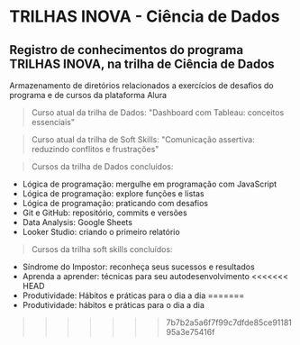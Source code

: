<h1> TRILHAS INOVA - Ciência de Dados </h1>
<h2> Registro de conhecimentos do programa TRILHAS INOVA, na trilha de Ciência de Dados </h2>

<p> Armazenamento de diretórios relacionados a exercícios de desafios do programa e de cursos da plataforma Alura </p>

> Curso atual da trilha de Dados: "Dashboard com Tableau: conceitos essenciais"

> Curso atual da trilha de Soft Skills: "Comunicação assertiva: reduzindo conflitos e frustrações"

> Cursos da trilha de Dados concluídos:
- Lógica de programação: mergulhe em programação com JavaScript
- Lógica de programação: explore funções e listas
- Lógica de programação: praticando com desafios
- Git e GitHub: repositório, commits e versões
- Data Analysis: Google Sheets
- Looker Studio: criando o primeiro relatório

> Cursos da trilha soft skills concluídos:
- Síndrome do Impostor: reconheça seus sucessos e resultados
- Aprenda a aprender: técnicas para seu autodesenvolvimento
<<<<<<< HEAD
- Produtividade: Hábitos e práticas para o dia a dia
=======
- Produtividade: hábitos e práticas para o dia a dia
>>>>>>> 7b7b2a5a6f7f99c7dfde85ce9118195a3e75416f

